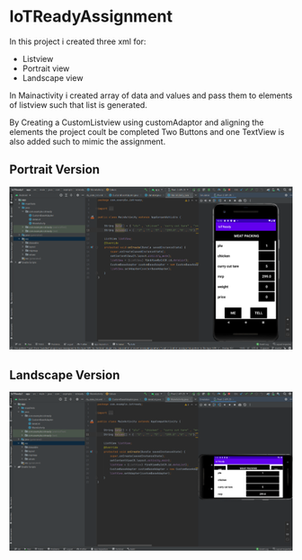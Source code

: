 # IoTReadyAssignment
In this project i created three xml for:
* Listview 
* Portrait view
* Landscape view

In Mainactivity i created array of data and values and pass them to elements of listview such that list is generated.

By Creating a CustomListview using customAdaptor and aligning the elements the project coult be completed
Two Buttons and one TextView is also added such to mimic the assignment.

## Portrait Version
![Portrait](https://github.com/gokulsaraswat/IoTReadyAssignment/blob/master/portrait.png)

## Landscape Version
![Landscape](https://github.com/gokulsaraswat/IoTReadyAssignment/blob/master/image.png)
